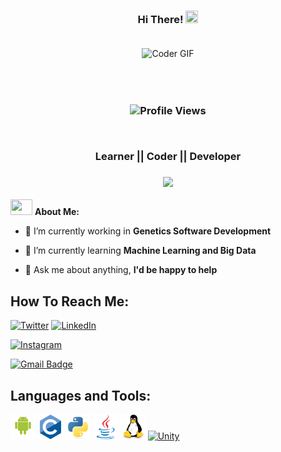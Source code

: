 <div align="center">

### Hi There! <img src="https://github.com/TheDudeThatCode/TheDudeThatCode/blob/master/Assets/Hi.gif?raw=true" width="20" height="20" />

<img alt="Coder GIF" src="https://miro.medium.com/max/1360/0*7Q3yvSIv_t0ioJ-Z.gif" height="250" width="auto" style="margin: 20px 0;" />

### <img src="https://komarev.com/ghpvc/?username=Younesgh97&label=Profile%20views&color=000000&style=plastic" alt="Profile Views" style="margin: 30px 0">

### <p>Learner || Coder || Developer</p>

### <img src="https://github-profile-trophy.vercel.app/?username=Younes-Ghadiri&theme=dracula">

</div>

<div style="margin-bottom: 20px;">

<img src="https://github.com/TheDudeThatCode/TheDudeThatCode/blob/master/Assets/Developer.gif?raw=true" height="25" width="35" /> **About Me:**

- 🔭 I’m currently working in **Genetics Software Development**

- 🌱 I’m currently learning **Machine Learning and Big Data**

- 💬 Ask me about anything, **I'd be happy to help**

</div>

## How To Reach Me:

[![Twitter](https://img.shields.io/badge/-Twitter-222222?style=flat-square&logo=twitter&logoColor=white&link=https://twitter.com/YounesGh97/)](https://twitter.com/YounesGh97/)
<a href="https://www.linkedin.com/in/YounesGhadiri" target="_blank"><img src="https://img.shields.io/badge/LinkedIn-%230077B5.svg?&style=flat-square&logo=linkedin&logoColor=white" alt="LinkedIn"></a>

<a href="https://www.instagram.com/Younes.Ghadiri.97" target="_blank"><img src="https://img.shields.io/badge/Instagram-%23E4405F.svg?&style=flat-square&logo=instagram&logoColor=white" alt="Instagram"></a>

[![Gmail Badge](https://img.shields.io/badge/-Gmail-c14438?style=flat-square&logo=Gmail&logoColor=white&link=mailto:YounesGhadiri4@gmail.com)](mailto:YounesGhadiri4@gmail.com)

## Languages and Tools:

[<img src="https://raw.githubusercontent.com/devicons/devicon/master/icons/android/android-original-wordmark.svg" alt="Android" width="40" height="40">](https://developer.android.com)
[<img src="https://raw.githubusercontent.com/devicons/devicon/master/icons/c/c-original.svg" alt="C" width="40" height="40">](https://www.cprogramming.com/)
[<img src="https://raw.githubusercontent.com/devicons/devicon/master/icons/python/python-original.svg" alt="Python" width="40" height="40">](https://www.python.org)
[<img src="https://raw.githubusercontent.com/devicons/devicon/master/icons/java/java-original.svg" alt="Java" width="40" height="40">](https://www.java.com)
[<img src="https://raw.githubusercontent.com/devicons/devicon/master/icons/linux/linux-original.svg" alt="Linux" width="40" height="40">](https://www.linux.org/)
[<img src="https://www.vectorlogo.zone/logos/unity3d/unity3d-icon.svg" alt="Unity" width="40" height="40">](https://unity.com/)
